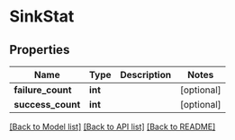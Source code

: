 # SinkStat

## Properties
Name | Type | Description | Notes
------------ | ------------- | ------------- | -------------
**failure_count** | **int** |  | [optional] 
**success_count** | **int** |  | [optional] 

[[Back to Model list]](../README.md#documentation-for-models) [[Back to API list]](../README.md#documentation-for-api-endpoints) [[Back to README]](../README.md)

